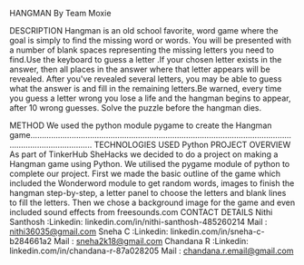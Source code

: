 HANGMAN
By Team Moxie


DESCRIPTION
Hangman is an old school favorite,  word game where the goal is simply to find the missing word or words. You will be presented with a number of blank spaces representing the missing letters you need to find.Use the keyboard to guess a letter .If your chosen letter exists in the answer, then all places in the answer where that letter appears will be revealed. After you've revealed several letters, you may be able to guess what the answer is and fill in the remaining letters.Be warned, every time you guess a letter wrong you lose a life and the hangman begins to appear, after 10 wrong guesses. Solve the puzzle before the hangman dies.

METHOD
We used the python module pygame to create the Hangman game…………………………………………………………………………………………………………………………………...
TECHNOLOGIES USED
Python
PROJECT OVERVIEW
As part of TinkerHub SheHacks we decided to do a project on making a Hangman game using Python. We utilised the pygame module of python to complete our project. First we made the basic outline of the game which included the Wonderword module to get random words, images to finish the hangman step-by-step, a letter panel to choose the letters and blank lines to fill the letters. Then we chose a background image for the game and even included sound effects from freesounds.com
CONTACT DETAILS
Nithi Santhosh  :Linkedin: linkedin.com/in/nithi-santhosh-485260214
                           Mail      :  nithi36035@gmail.com
Sneha C           :Linkedin: linkedin.com/in/sneha-c-b284661a2
                          Mail      : sneha2k18@gmail.com
Chandana R     :Linkedin: linkedin.com/in/chandana-r-87a028205
                          Mail       : chandana.r.email@gmail.com
